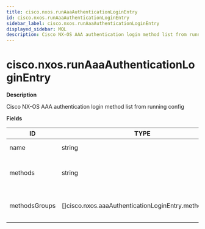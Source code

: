 ```yaml
---
title: cisco.nxos.runAaaAuthenticationLoginEntry
id: cisco.nxos.runAaaAuthenticationLoginEntry
sidebar_label: cisco.nxos.runAaaAuthenticationLoginEntry
displayed_sidebar: MQL
description: Cisco NX-OS AAA authentication login method list from running config
---
```


# cisco.nxos.runAaaAuthenticationLoginEntry

**Description**

Cisco NX-OS AAA authentication login method list from running config

**Fields**

| ID            | TYPE                                                         | DESCRIPTION                                |
| ------------- | ------------------------------------------------------------ | ------------------------------------------ |
| name          | string                                                       | Method list name                           |
| methods       | string                                                       | Authentication methods in this method list |
| methodsGroups | &#91;&#93;cisco.nxos.aaaAuthenticationLoginEntry.methodGroup | Parse methods into structured groups       |
